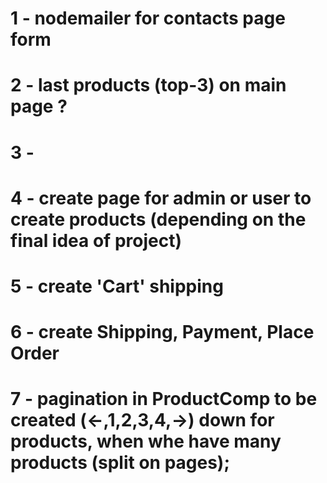 # 1 - nodemailer for contacts page form
# 2 - last products (top-3) on main page ?
# 3 - 
# 4 - create page for admin or user to create products (depending on the final idea of project)
# 5 - create 'Cart' shipping
# 6 - create Shipping, Payment, Place Order 
# 7 - pagination in ProductComp to be created (<-,1,2,3,4,->) down for products, when whe have many products (split on pages);